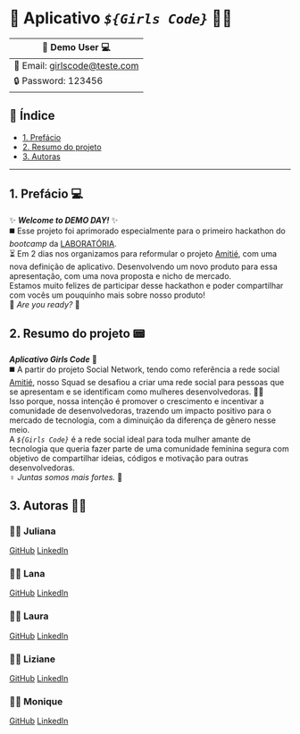 # :iphone: Aplicativo _`${Girls Code}`_ :dancing_women:

| :bust_in_silhouette: Demo User :computer: |
| --------------------- |
| :e-mail: Email: girlscode@teste.com |
| :lock: Password: 123456 |

## :round_pushpin: Índice

- [1. Prefácio](#1-prefácio)
- [2. Resumo do projeto](#2-resumo-do-projeto)
- [3. Autoras](#3-autoras)

---

## 1. Prefácio  :computer:

:sparkles: **_Welcome to DEMO DAY!_** :sparkles: <br>
:black_medium_square: Esse projeto foi aprimorado especialmente para o primeiro hackathon do _bootcamp_ da [LABORATÓRIA](https://www.laboratoria.la/br). <br>
:hourglass_flowing_sand: Em 2 dias nos organizamos para reformular o projeto [Amitié](https://github.com/lathne/SAP006-social-network), com uma nova definição de aplicativo. Desenvolvendo um novo produto para essa apresentação, com uma nova proposta e nicho de mercado. <br>
Estamos muito felizes de participar desse hackathon e poder compartilhar com vocês um pouquinho mais sobre nosso produto! <br>
:checkered_flag: _Are you ready?_ :rocket:


## 2. Resumo do projeto :pager: <br>
**_Aplicativo Girls Code_** :iphone: <br>
:black_medium_square: A partir do projeto Social Network, tendo como referência a rede social [Amitié](https://github.com/lathne/SAP006-social-network), nosso Squad se desafiou a criar uma rede social para pessoas que se apresentam e se identificam como mulheres desenvolvedoras. :woman_technologist: <br>
Isso porque, nossa intenção é promover o crescimento e incentivar a comunidade de desenvolvedoras, trazendo um impacto positivo para o mercado de tecnologia, com a diminuição da diferença de gênero nesse meio. <br>
A _`${Girls Code}`_ é a rede social ideal para toda mulher amante de tecnologia que queria fazer parte de uma comunidade feminina segura com objetivo de compartilhar ideias, códigos e motivação para outras desenvolvedoras.<br>
:female_sign: _Juntas somos mais fortes._ :muscle: 

## 3. Autoras :construction_worker_woman: <br>
### :woman_artist: Juliana 
[GitHub](https://github.com/JulianaMonteiro4)  [LinkedIn](https://www.linkedin.com/in/-juliana-monteiro/)

### :woman_artist: Lana 
[GitHub](https://github.com/lanizia) [LinkedIn](https://www.linkedin.com/in/lanamsouza/)

### :woman_artist: Laura
[GitHub](https://github.com/lathne) [LinkedIn](https://www.linkedin.com/in/laura-tn/)

### :woman_artist: Liziane
[GitHub](https://github.com/lizianegarcia)  [LinkedIn](https://www.linkedin.com/in/lizianegarciadarosa/)

### :woman_artist: Monique
[GitHub](https://github.com/tenorionique) [LinkedIn](https://www.linkedin.com/in/monique-doretto/)

